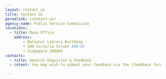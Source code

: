 ```yaml
---
layout: contact_us
title: Contact Us
permalink: /contact-us/
agency_name: Public Service Commission
locations:
  - title: Main Office
    address:
        - National Library Building
        - 100 Victoria Street #08-01
        - Singapore 188064
contacts:
  - title: General Enquiries & Feedback
  - cotent: You may wish to submit your feedback via the [feedback form](https://www.psc.gov.sg/feedback) or write in to us at psc@psd.gov.sg.

---
```

